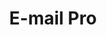 ---
deprecated: true
title: E-mail Pro
slug: emails-pro
sections: Algemeen, Configuratie van een e-mailclient
order: 06
---